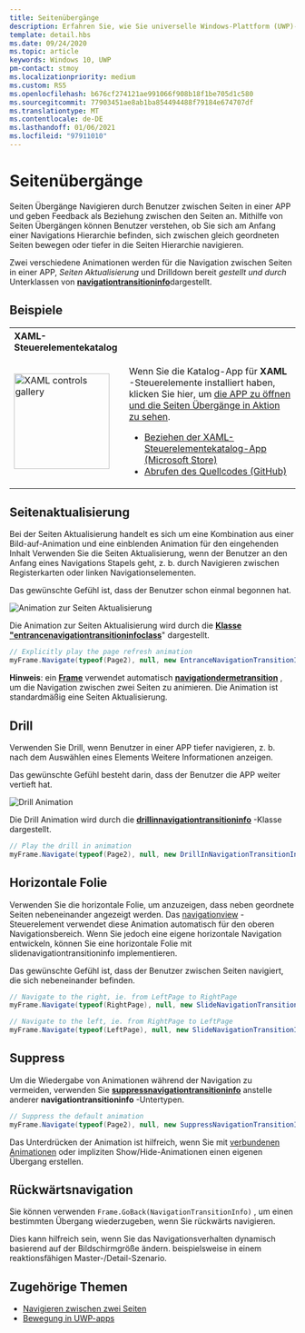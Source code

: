 ```yaml
---
title: Seitenübergänge
description: Erfahren Sie, wie Sie universelle Windows-Plattform (UWP)-Seiten Übergänge verwenden, um Benutzern Feedback zur Beziehung zwischen Seiten in Ihrer APP zu geben.
template: detail.hbs
ms.date: 09/24/2020
ms.topic: article
keywords: Windows 10, UWP
pm-contact: stmoy
ms.localizationpriority: medium
ms.custom: RS5
ms.openlocfilehash: b676cf274121ae991066f908b18f1be705d1c580
ms.sourcegitcommit: 77903451ae8ab1ba854494488f79184e674707df
ms.translationtype: MT
ms.contentlocale: de-DE
ms.lasthandoff: 01/06/2021
ms.locfileid: "97911010"
---
```

# <a name="page-transitions"></a>Seitenübergänge

Seiten Übergänge Navigieren durch Benutzer zwischen Seiten in einer APP und geben Feedback als Beziehung zwischen den Seiten an. Mithilfe von Seiten Übergängen können Benutzer verstehen, ob Sie sich am Anfang einer Navigations Hierarchie befinden, sich zwischen gleich geordneten Seiten bewegen oder tiefer in die Seiten Hierarchie navigieren.

Zwei verschiedene Animationen werden für die Navigation zwischen Seiten in einer APP, *Seiten Aktualisierung* und Drilldown bereit *gestellt und durch* Unterklassen von [**navigationtransitioninfo**](/uwp/api/windows.ui.xaml.media.animation.navigationtransitioninfo)dargestellt.

## <a name="examples"></a>Beispiele

<table>
<th align="left">XAML-Steuerelementekatalog<th>
<tr>
<td><img src="images/xaml-controls-gallery-app-icon.png" alt="XAML controls gallery" width="168"></img></td>
<td>
    <p>Wenn Sie die Katalog-App für <strong style="font-weight: semi-bold">XAML</strong> -Steuerelemente installiert haben, klicken Sie hier, um <a href="xamlcontrolsgallery:/item/PageTransition">die APP zu öffnen und die Seiten Übergänge in Aktion zu sehen</a>.</p>
    <ul>
    <li><a href="https://www.microsoft.com/store/productId/9MSVH128X2ZT">Beziehen der XAML-Steuerelementekatalog-App (Microsoft Store)</a></li>
    <li><a href="https://github.com/Microsoft/Xaml-Controls-Gallery">Abrufen des Quellcodes (GitHub)</a></li>
    </ul>
</td>
</tr>
</table>

## <a name="page-refresh"></a>Seitenaktualisierung

Bei der Seiten Aktualisierung handelt es sich um eine Kombination aus einer Bild-auf-Animation und eine einblenden Animation für den eingehenden Inhalt Verwenden Sie die Seiten Aktualisierung, wenn der Benutzer an den Anfang eines Navigations Stapels geht, z. b. durch Navigieren zwischen Registerkarten oder linken Navigationselementen.

Das gewünschte Gefühl ist, dass der Benutzer schon einmal begonnen hat.

![Animation zur Seiten Aktualisierung](images/page-refresh.gif)

Die Animation zur Seiten Aktualisierung wird durch die [**Klasse "entrancenavigationtransitioninfoclass**](/uwp/api/windows.ui.xaml.media.animation.entrancenavigationtransitioninfo)" dargestellt.

```csharp
// Explicitly play the page refresh animation
myFrame.Navigate(typeof(Page2), null, new EntranceNavigationTransitionInfo());

```

**Hinweis**: ein [**Frame**](/uwp/api/windows.ui.xaml.controls.frame) verwendet automatisch [**navigationdermetransition**](/uwp/api/windows.ui.xaml.media.animation.navigationthemetransition) , um die Navigation zwischen zwei Seiten zu animieren. Die Animation ist standardmäßig eine Seiten Aktualisierung.

## <a name="drill"></a>Drill

Verwenden Sie Drill, wenn Benutzer in einer APP tiefer navigieren, z. b. nach dem Auswählen eines Elements Weitere Informationen anzeigen.

Das gewünschte Gefühl besteht darin, dass der Benutzer die APP weiter vertieft hat.

![Drill Animation](images/drill.gif)

Die Drill Animation wird durch die [**drillinnavigationtransitioninfo**](/uwp/api/windows.ui.xaml.media.animation.drillinnavigationtransitioninfo) -Klasse dargestellt.

```csharp
// Play the drill in animation
myFrame.Navigate(typeof(Page2), null, new DrillInNavigationTransitionInfo());
```

## <a name="horizontal-slide"></a>Horizontale Folie

Verwenden Sie die horizontale Folie, um anzuzeigen, dass neben geordnete Seiten nebeneinander angezeigt werden. Das [navigationview](../controls-and-patterns/navigationview.md) -Steuerelement verwendet diese Animation automatisch für den oberen Navigationsbereich. Wenn Sie jedoch eine eigene horizontale Navigation entwickeln, können Sie eine horizontale Folie mit slidenavigationtransitioninfo implementieren.

Das gewünschte Gefühl ist, dass der Benutzer zwischen Seiten navigiert, die sich nebeneinander befinden. 

```csharp
// Navigate to the right, ie. from LeftPage to RightPage
myFrame.Navigate(typeof(RightPage), null, new SlideNavigationTransitionInfo() { Effect = SlideNavigationTransitionEffect.FromRight } );

// Navigate to the left, ie. from RightPage to LeftPage
myFrame.Navigate(typeof(LeftPage), null, new SlideNavigationTransitionInfo() { Effect = SlideNavigationTransitionEffect.FromLeft } );
```

## <a name="suppress"></a>Suppress

Um die Wiedergabe von Animationen während der Navigation zu vermeiden, verwenden Sie [**suppressnavigationtransitioninfo**](/uwp/api/windows.ui.xaml.media.animation.suppressnavigationtransitioninfo) anstelle anderer **navigationtransitioninfo** -Untertypen.

```csharp
// Suppress the default animation
myFrame.Navigate(typeof(Page2), null, new SuppressNavigationTransitionInfo());
```

Das Unterdrücken der Animation ist hilfreich, wenn Sie mit [verbundenen Animationen](connected-animation.md) oder impliziten Show/Hide-Animationen einen eigenen Übergang erstellen.

## <a name="backwards-navigation"></a>Rückwärtsnavigation

Sie können verwenden `Frame.GoBack(NavigationTransitionInfo)` , um einen bestimmten Übergang wiederzugeben, wenn Sie rückwärts navigieren.

Dies kann hilfreich sein, wenn Sie das Navigationsverhalten dynamisch basierend auf der Bildschirmgröße ändern. beispielsweise in einem reaktionsfähigen Master-/Detail-Szenario.

## <a name="related-topics"></a>Zugehörige Themen

- [Navigieren zwischen zwei Seiten](../basics/navigate-between-two-pages.md)
- [Bewegung in UWP-apps](index.md)
